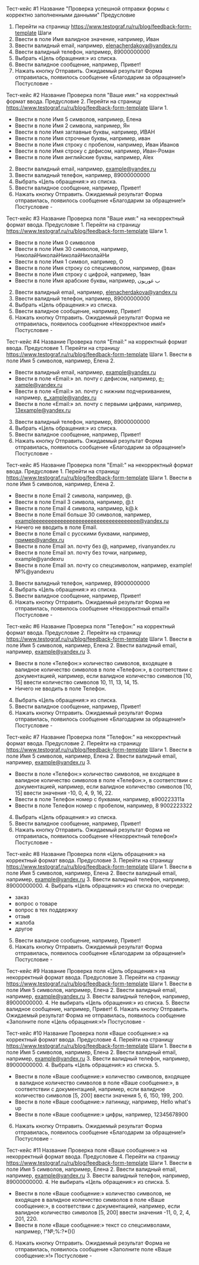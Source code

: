 Тест-кейс #1
Название	"Проверка успешной отправки формы с корректно заполненными данными"
Предусловие	
1.	Перейти на страницу https://www.testograf.ru/ru/blog/feedback-form-template
Шаги	
1. Ввести в поле Имя валидное значение, например, Иван
3. Ввести валидный email, например, elenacherdakova@yandex.ru
4. Ввести валидный телефон, например, 89000000000
5. Выбрать «Цель обращения:» из списка.
6. Ввести валидное сообщение, например, Привет!
7. Нажать кнопку Отправить.
Ожидаемый результат 	Форма отправилась, появилось сообщение «Благодарим за обращение!»
Постусловие 	-

Тест-кейс #2
Название	Проверка поля "Ваше имя:" на корректный формат ввода.
Предусловие	2.	Перейти на страницу https://www.testograf.ru/ru/blog/feedback-form-template
Шаги	1.
- Ввести в поле Имя 5 символов, например, Елена
- Ввести в поле Имя 2 символа, например, Ян
- Ввести в поле Имя заглавные буквы, например, ИВАН
- Ввести в поле Имя строчные буквы, например, иван
- Ввести в поле Имя строку с пробелом, например, Иван Иванов
- Ввести в поле Имя строку с дефисом, например, Иван-Роман
- Ввести в поле Имя английские буквы, например, Alex
2. Ввести валидный email, например, example@yandex.ru
3. Ввести валидный телефон, например, 89000000000
4. Выбрать «Цель обращения:» из списка.
5. Ввести валидное сообщение, например, Привет!
6. Нажать кнопку Отправить.
Ожидаемый результат 	Форма отправилась, появилось сообщение «Благодарим за обращение!»
Постусловие 	-

Тест-кейс #3
Название	Проверка поля "Ваше имя:" на некорректный формат ввода.
Предусловие	1.	Перейти на страницу https://www.testograf.ru/ru/blog/feedback-form-template
Шаги	1.
- Ввести в поле Имя 0 символов
- Ввести в поле Имя 30 символов, например, НиколайНиколайНиколайНиколайНи
- Ввести в поле Имя 1 символ, например, О
- Ввести в поле Имя строку со спецсимволом, например, @ван
- Ввести в поле Имя строку с цифрой, например, 1ван
- Ввести в поле Имя арабские буквы, например, ب غوريون
2. Ввести валидный email, например, elenacherdakova@yandex.ru
3. Ввести валидный телефон, например, 89000000000
4. Выбрать «Цель обращения:» из списка.
5. Ввести валидное сообщение, например, Привет!
6. Нажать кнопку Отправить.
Ожидаемый результат 	Форма не отправилась, появилось сообщение «Некорректное имя!»
Постусловие 	-

Тест-кейс #4
Название	Проверка поля "Email:" на корректный формат ввода.
Предусловие	1.	Перейти на страницу https://www.testograf.ru/ru/blog/feedback-form-template
Шаги	1. Ввести в поле Имя 5 символов, например, Елена
2. 
- Ввести валидный email, например, example@yandex.ru
- Ввести в поле «Email:» эл. почту с дефисом, например, e-xample@yandex.ru
- Ввести в поле «Email:» эл. почту с нижним подчеркиванием, например, e_xample@yandex.ru
- Ввести в поле «Email:» эл. почту с первыми цифрами, например, 13example@yandex.ru
3. Ввести валидный телефон, например, 89000000000
4. Выбрать «Цель обращения:» из списка.
5. Ввести валидное сообщение, например, Привет!
6. Нажать кнопку Отправить.
Ожидаемый результат 	Форма отправилась, появилось сообщение «Благодарим за обращение!»
Постусловие 	-

Тест-кейс #5
Название	Проверка поля "Email:" на некорректный формат ввода.
Предусловие	1.	Перейти на страницу https://www.testograf.ru/ru/blog/feedback-form-template
Шаги	1. Ввести в поле Имя 5 символов, например, Елена
2. 
- Ввести в поле Email 2 символа, например, @.
- Ввести в поле Email 3 символа, например, @.t
- Ввести в поле Email 4 символа, например, k@.k
- Ввести в поле Email больше 30 символов, например,  exampleeeeeeeeeeeeeeeeeeeeeeeeeeeeeeeeeee@yandex.ru
- Ничего не вводить в поле Email.
- Ввести в поле Email с русскими буквами, например, пример@yandex.ru
- Ввести в поле Email эл. почтy без @, например, rivanyandex.ru
- Ввести в поле Email эл. почту без точки, например, example@yandexru
- Ввести в поле Email эл. почту со спецсимволом, например, example!№%@yandexru
3. Ввести валидный телефон, например, 89000000000
4. Выбрать «Цель обращения:» из списка.
5. Ввести валидное сообщение, например, Привет!
6. Нажать кнопку Отправить.
Ожидаемый результат 	Форма не отправилась, появилось сообщение «Некорректный email!»
Постусловие 	-

Тест-кейс #6
Название	Проверка поля "Телефон:" на корректный формат ввода.
Предусловие	2.	Перейти на страницу https://www.testograf.ru/ru/blog/feedback-form-template
Шаги	1. Ввести в поле Имя 5 символов, например, Елена
2. Ввести валидный email, например,  example@yandex.ru
3. 
- Ввести в поле «Телефон:» количество символов, входящее в валидное количество символов в поле «Телефон:», в соответствии с документацией, 
например, если валидное количество символов [10, 15] ввести количество символов 10, 11, 13, 14, 15.
- Ничего не вводить в поле Телефон.
4. Выбрать «Цель обращения:» из списка.
5. Ввести валидное сообщение, например, Привет!
6. Нажать кнопку Отправить.
Ожидаемый результат 	Форма отправилась, появилось сообщение «Благодарим за обращение!»
Постусловие 	-

Тест-кейс #7
Название	Проверка поля "Телефон:" на некорректный формат ввода.
Предусловие	2.	Перейти на страницу https://www.testograf.ru/ru/blog/feedback-form-template
Шаги	1. Ввести в поле Имя 5 символов, например, Елена
2. Ввести валидный email, например,  example@yandex.ru
3. 
- Ввести в поле «Телефон:» количество символов, не входящее в валидное количество символов в поле «Телефон:», в соответствии с документацией, 
например, если валидное количество символов [10, 15] ввести значения -10, 0, 4, 9, 16, 22.
- Ввести в поле Телефон номер с буквами, например, в900223311а
- Ввести в поле Телефон номер с пробелом, например, 8 9002223322
4. Выбрать «Цель обращения:» из списка.
5. Ввести валидное сообщение, например, Привет!
6. Нажать кнопку Отправить.
Ожидаемый результат 	Форма не отправилась, появилось сообщение «Некорректный телефон!»
Постусловие 	-

Тест-кейс #8
Название	Проверка поля «Цель обращения:» на корректный формат ввода.
Предусловие	3.	Перейти на страницу https://www.testograf.ru/ru/blog/feedback-form-template
Шаги	1. Ввести в поле Имя 5 символов, например, Елена
2. Ввести валидный email, например,  example@yandex.ru
3. Ввести валидный телефон, например, 89000000000.
4. Выбрать «Цель обращения:» из списка по очереди:
- заказ
- вопрос о товаре
- вопрос в тех поддержку
- отзыв
- жалоба
- другое
5. Ввести валидное сообщение, например, Привет!
6. Нажать кнопку Отправить.
Ожидаемый результат 	Форма отправилась, появилось сообщение «Благодарим за обращение!»
Постусловие 	-

Тест-кейс #9
Название	Проверка поля «Цель обращения:» на некорректный формат ввода.
Предусловие	3.	Перейти на страницу https://www.testograf.ru/ru/blog/feedback-form-template
Шаги	1. Ввести в поле Имя 5 символов, например, Елена
2. Ввести валидный email, например,  example@yandex.ru
3. Ввести валидный телефон, например, 89000000000.
4. Не выбирать «Цель обращения:» из списка.
5. Ввести валидное сообщение, например, Привет!
6. Нажать кнопку Отправить.
Ожидаемый результат 	Форма не отправилась, появилось сообщение «Заполните поле «Цель обращения:»!»
Постусловие 	-

Тест-кейс #10
Название	Проверка поля «Ваше сообщение:» на корректный формат ввода.
Предусловие	4.	Перейти на страницу https://www.testograf.ru/ru/blog/feedback-form-template
Шаги	1. Ввести в поле Имя 5 символов, например, Елена
2. Ввести валидный email, например,  example@yandex.ru
3. Ввести валидный телефон, например, 89000000000.
4. Выбрать «Цель обращения:» из списка.
5. 
- Ввести в поле «Ваше сообщение:» количество символов, входящее в валидное количество символов в поле «Ваше сообщение:», в соответствии с документацией, 
например, если валидное количество символов [5, 200] ввести значения 5, 6, 150, 199, 200.
- Ввести в поле «Ваше сообщение:» латиницу, например, Hello what's up
- Ввести в поле «Ваше сообщение:» цифры, например, 12345678900
6. Нажать кнопку Отправить.
Ожидаемый результат 	Форма отправилась, появилось сообщение «Благодарим за обращение!»
Постусловие 	-

Тест-кейс #11
Название	Проверка поля «Ваше сообщение:» на некорректный формат ввода.
Предусловие	4.	Перейти на страницу https://www.testograf.ru/ru/blog/feedback-form-template
Шаги	1. Ввести в поле Имя 5 символов, например, Елена
2. Ввести валидный email, например,  example@yandex.ru
3. Ввести валидный телефон, например, 89000000000.
4. Не выбирать «Цель обращения:» из списка.
5. 
- Ввести в поле «Ваше сообщение:» количество символов, не входящее в валидное количество символов в поле «Ваше сообщение:», в соответствии с документацией, 
например, если валидное количество символов [5, 200] ввести значения -11, 0, 2, 4, 201, 220.
- Ввести в поле «Ваше сообщение:» текст со спецсимволами, например, !"№;%:?*()()
6. Нажать кнопку Отправить.
Ожидаемый результат 	Форма не отправилась, появилось сообщение «Заполните поле «Ваше сообщение:»!»
Постусловие 	-

